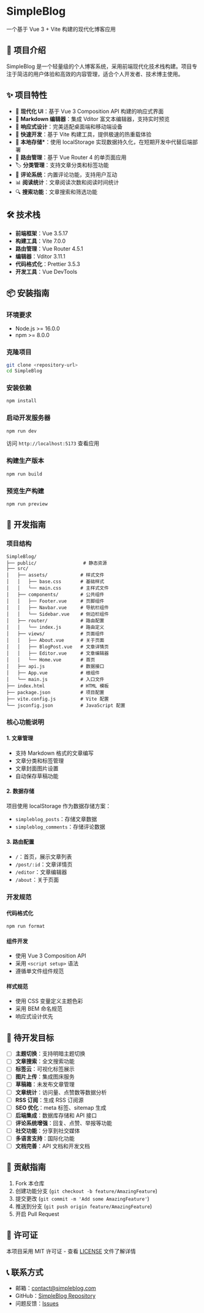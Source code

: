 # SimpleBlog

一个基于 Vue 3 + Vite 构建的现代化博客应用

## 📖 项目介绍

SimpleBlog 是一个轻量级的个人博客系统，采用前端现代化技术栈构建。项目专注于简洁的用户体验和高效的内容管理，适合个人开发者、技术博主使用。

## ✨ 项目特性

- 🎨 **现代化 UI**：基于 Vue 3 Composition API 构建的响应式界面
- 📝 **Markdown 编辑器**：集成 Vditor 富文本编辑器，支持实时预览
- 📱 **响应式设计**：完美适配桌面端和移动端设备
- 🚀 **快速开发**：基于 Vite 构建工具，提供极速的热重载体验
- 💾 **本地存储\***：使用 localStorage 实现数据持久化，在短期开发中代替后端部署
- 🎯 **路由管理**：基于 Vue Router 4 的单页面应用
- 🏷️ **分类管理**：支持文章分类和标签功能
- 💬 **评论系统**：内置评论功能，支持用户互动
- 📊 **阅读统计**：文章阅读次数和阅读时间统计
- 🔍 **搜索功能**：文章搜索和筛选功能

## 🛠️ 技术栈

- **前端框架**：Vue 3.5.17
- **构建工具**：Vite 7.0.0
- **路由管理**：Vue Router 4.5.1
- **编辑器**：Vditor 3.11.1
- **代码格式化**：Prettier 3.5.3
- **开发工具**：Vue DevTools

## 📦 安装指南

### 环境要求

- Node.js >= 16.0.0
- npm >= 8.0.0

### 克隆项目

```bash
git clone <repository-url>
cd SimpleBlog
```

### 安装依赖

```bash
npm install
```

### 启动开发服务器

```bash
npm run dev
```

访问 `http://localhost:5173` 查看应用

### 构建生产版本

```bash
npm run build
```

### 预览生产构建

```bash
npm run preview
```

## 🚀 开发指南

### 项目结构

```
SimpleBlog/
├── public/                 # 静态资源
├── src/
│   ├── assets/            # 样式文件
│   │   ├── base.css       # 基础样式
│   │   └── main.css       # 主样式文件
│   ├── components/        # 公共组件
│   │   ├── Footer.vue     # 页脚组件
│   │   ├── Navbar.vue     # 导航栏组件
│   │   └── Sidebar.vue    # 侧边栏组件
│   ├── router/            # 路由配置
│   │   └── index.js       # 路由定义
│   ├── views/             # 页面组件
│   │   ├── About.vue      # 关于页面
│   │   ├── BlogPost.vue   # 文章详情页
│   │   ├── Editor.vue     # 文章编辑器
│   │   └── Home.vue       # 首页
│   ├── api.js             # 数据接口
│   ├── App.vue            # 根组件
│   └── main.js            # 入口文件
├── index.html             # HTML 模板
├── package.json           # 项目配置
├── vite.config.js         # Vite 配置
└── jsconfig.json          # JavaScript 配置
```

### 核心功能说明

#### 1. 文章管理

- 支持 Markdown 格式的文章编写
- 文章分类和标签管理
- 文章封面图片设置
- 自动保存草稿功能

#### 2. 数据存储

项目使用 localStorage 作为数据存储方案：

- `simpleblog_posts`：存储文章数据
- `simpleblog_comments`：存储评论数据

#### 3. 路由配置

- `/`：首页，展示文章列表
- `/post/:id`：文章详情页
- `/editor`：文章编辑器
- `/about`：关于页面

### 开发规范

#### 代码格式化

```bash
npm run format
```

#### 组件开发

- 使用 Vue 3 Composition API
- 采用 `<script setup>` 语法
- 遵循单文件组件规范

#### 样式规范

- 使用 CSS 变量定义主题色彩
- 采用 BEM 命名规范
- 响应式设计优先

## 🎯 待开发目标

- [ ] **主题切换**：支持明暗主题切换
- [ ] **文章搜索**：全文搜索功能
- [ ] **标签云**：可视化标签展示
- [ ] **图片上传**：集成图床服务
- [ ] **草稿箱**：未发布文章管理
- [ ] **文章统计**：访问量、点赞数等数据分析
- [ ] **RSS 订阅**：生成 RSS 订阅源
- [ ] **SEO 优化**：meta 标签、sitemap 生成
- [ ] **后端集成**：数据库存储和 API 接口
- [ ] **评论系统增强**：回复、点赞、举报等功能
- [ ] **社交功能**：分享到社交媒体
- [ ] **多语言支持**：国际化功能
- [ ] **文档完善**：API 文档和开发文档

## 🤝 贡献指南

1. Fork 本仓库
2. 创建功能分支 (`git checkout -b feature/AmazingFeature`)
3. 提交更改 (`git commit -m 'Add some AmazingFeature'`)
4. 推送到分支 (`git push origin feature/AmazingFeature`)
5. 开启 Pull Request

## 📄 许可证

本项目采用 MIT 许可证 - 查看 [LICENSE](LICENSE) 文件了解详情

## 📞 联系方式

- 邮箱：<contact@simpleblog.com>
- GitHub：[SimpleBlog Repository](https://github.com/Bistu-OSSDT-2025/SimpleBlog)
- 问题反馈：[Issues](https://github.com/Bistu-OSSDT-2025/SimpleBlog/issues)
